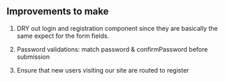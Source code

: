 ## Improvements to make

1. DRY out login and registration component since they are basically the same expect for the form fields.

2. Password validations: match password & confirmPassword before submission

3. Ensure that new users visiting our site are routed to register
